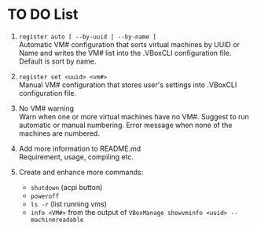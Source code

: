 # TO DO List

1. `register auto [ --by-uuid | --by-name ]`  
    Automatic VM# configuration that sorts virtual machines by UUID or Name and
    writes the VM# list into the .VBoxCLI configuration file. Default is sort
    by name.

2. `register set <uuid> <vm#>`  
    Manual VM# configuration that stores user's settings into .VBoxCLI
    configuration file.

3.  No VM# warning  
    Warn when one or more virtual machines have no VM#. Suggest to run automatic or manual numbering. Error message when none of the machines are numbered.

4.  Add more information to README.md  
    Requirement, usage, compiling etc.

5.  Create and enhance more commands:
    * `shutdown` (acpi button)
    * `poweroff`
    * `ls -r` (list running vms)
    * `info <VM#>` from the output of `VBoxManage showvminfo <uuid>
    --machinereadable`
